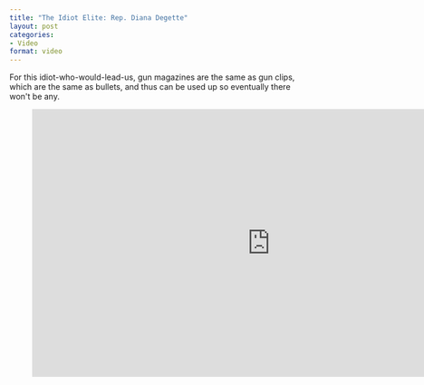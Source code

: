 ```yaml
---
title: "The Idiot Elite: Rep. Diana Degette"
layout: post
categories:
- Video
format: video
---
```


For this idiot-who-would-lead-us, gun magazines are the same as gun clips, which are the same as bullets, and thus can be used up so eventually there won't be any.

<figure class="wp-block-embed-youtube wp-block-embed is-type-video is-provider-youtube wp-embed-aspect-16-9 wp-has-aspect-ratio"><div class="wp-block-embed__wrapper"><iframe allow="accelerometer; autoplay; encrypted-media; gyroscope; picture-in-picture" allowfullscreen="" frameborder="0" height="473" loading="lazy" src="https://www.youtube.com/embed/Mxtu228bYFw?feature=oembed" width="840"></iframe></div></figure>